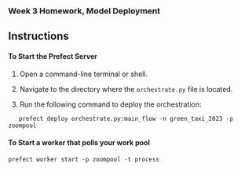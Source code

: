 ### Week 3 Homework, Model Deployment


## Instructions


#### To Start the Prefect Server

1. Open a command-line terminal or shell.

2. Navigate to the directory where the `orchestrate.py` file is located.

3. Run the following command to deploy the orchestration:


```shell
   prefect deploy orchestrate.py:main_flow -n green_taxi_2023 -p zoompool
```

#### To Start a worker that polls your work pool

   ```shell
   prefect worker start -p zoompool -t process
   ```